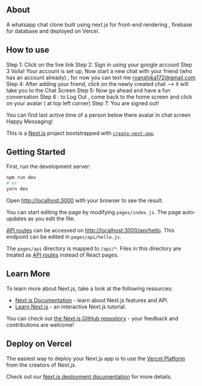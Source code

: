 ## About 
A whatsapp chat clone built using next.js for front-end rendering , firebase for database and  deployed on Vercel.

## How to use

Step 1: Click on the live link
Step 2: Sign in using your google account
Step 3 Voila! Your account is set up, Now start a new chat with your friend (who has an account already) , for now you can text me rvanshika172@gmail.com
Step 4: After adding your friend, click on the newly created chat --> it will take you to the Chat Screen
Step 5: Now go ahead and have a fun conversation
Step 6 : to Log Out , come back to the home screen and click on your avatar ( at top left corner)
Step 7: You are signed out!

You can find last active time of a person below there avatar in chat screen
Happy Messaging!




This is a [Next.js](https://nextjs.org/) project bootstrapped with [`create-next-app`](https://github.com/vercel/next.js/tree/canary/packages/create-next-app).

## Getting Started

First, run the development server:

```bash
npm run dev
# or
yarn dev
```

Open [http://localhost:3000](http://localhost:3000) with your browser to see the result.

You can start editing the page by modifying `pages/index.js`. The page auto-updates as you edit the file.

[API routes](https://nextjs.org/docs/api-routes/introduction) can be accessed on [http://localhost:3000/api/hello](http://localhost:3000/api/hello). This endpoint can be edited in `pages/api/hello.js`.

The `pages/api` directory is mapped to `/api/*`. Files in this directory are treated as [API routes](https://nextjs.org/docs/api-routes/introduction) instead of React pages.

## Learn More

To learn more about Next.js, take a look at the following resources:

- [Next.js Documentation](https://nextjs.org/docs) - learn about Next.js features and API.
- [Learn Next.js](https://nextjs.org/learn) - an interactive Next.js tutorial.

You can check out [the Next.js GitHub repository](https://github.com/vercel/next.js/) - your feedback and contributions are welcome!

## Deploy on Vercel

The easiest way to deploy your Next.js app is to use the [Vercel Platform](https://vercel.com/new?utm_medium=default-template&filter=next.js&utm_source=create-next-app&utm_campaign=create-next-app-readme) from the creators of Next.js.

Check out our [Next.js deployment documentation](https://nextjs.org/docs/deployment) for more details.
